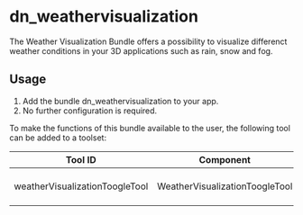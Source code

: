 # dn_weathervisualization
The Weather Visualization Bundle offers a possibility to visualize differenct weather conditions in your 3D applications such as rain, snow and fog.

## Usage
1. Add the bundle dn_weathervisualization to your app.
2. No further configuration is required.

To make the functions of this bundle available to the user, the following tool can be added to a toolset:

| Tool ID                        | Component                      | Description              |
|--------------------------------|--------------------------------|--------------------------|
| weatherVisualizationToogleTool | WeatherVisualizationToogleTool | Show or hide the widget. |
